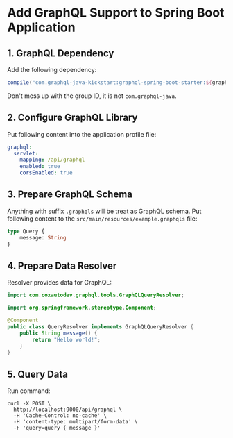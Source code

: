 # Add GraphQL Support to Spring Boot Application
## 1. GraphQL Dependency
Add the following dependency:
```gradle
compile("com.graphql-java-kickstart:graphql-spring-boot-starter:${graphqlSpringBootStarterVersion}")
```
Don't mess up with the group ID, it is not `com.graphql-java`.

## 2. Configure GraphQL Library
Put following content into the application profile file:
```yaml
graphql:
  servlet:
    mapping: /api/graphql
    enabled: true
    corsEnabled: true
```

## 3. Prepare GraphQL Schema
Anything with suffix `.graphqls` will be treat as GraphQL schema. Put following content to the `src/main/resources/example.graphqls` file:
```graphql
type Query {
    message: String
}
```

## 4. Prepare Data Resolver
Resolver provides data for GraphQL:
```java
import com.coxautodev.graphql.tools.GraphQLQueryResolver;

import org.springframework.stereotype.Component;

@Component
public class QueryResolver implements GraphQLQueryResolver {
    public String message() {
        return "Hello world!";
    }
}
```

## 5. Query Data
Run command:
```console
curl -X POST \
  http://localhost:9000/api/graphql \
  -H 'Cache-Control: no-cache' \
  -H 'content-type: multipart/form-data' \
  -F 'query=query { message }'
```
